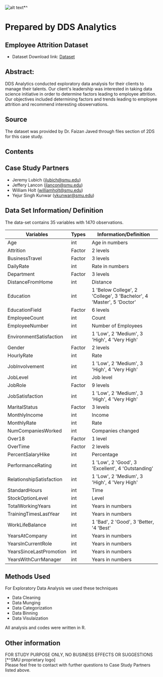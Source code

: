 ![alt text][logo]*^	

# Prepared by DDS Analytics
[logo]: http://www.smu.edu/~/media/Site/DevelopmentExternalAffairs/PublicAffairs/Logos/smu/SMULogoRrgb

## Employee Attrition Dataset

* Dataset Download link: [Dataset](https://github.com/jlubich/DDS-CASE-STUDY-2/tree/master/DATA)

## Abstract:  

DDS Analytics conducted exploratory data analysis for their clients to manage their talents. Our client's leadership was interested in taking data science initiative in order to determine factors leading to employee attrition. Our objectives included determining factors and trends leading to employee attrition and recommend interesting obswervations.

## Source

The dataset was provided by Dr. Faizan Javed through files section of 2DS for this case study. 

## Contents

## Case Study Partners
* Jeremy Lubich (jlubich@smu.edu)
* Jeffery Lancon (jlancon@smu.edu)
* William Holt (williamholt@smu.edu)
* Yejur Singh Kunwar (ykunwar@smu.edu)


## Data Set Information/ Definition

The data-set contains 35 variables with 1470 observations. 

|Variables  | Types | Information/Definition 
--- | --- | ---
Age| int| Age in numbers
Attrition | Factor| 2 levels 
BusinessTravel| Factor | 3 levels 
DailyRate | int | Rate in numbers
Department | Factor | 3 levels 
DistanceFromHome | int | Distance  
Education | int  | 1 'Below College', 2 'College', 3 'Bachelor', 4 'Master', 5 'Doctor'
EducationField |Factor | 6 levels
EmployeeCount | int | Count
EmployeeNumber |int | Number of Employees
EnvironmentSatisfaction | int | 1 'Low', 2 'Medium', 3 'High', 4 'Very High'
Gender | Factor | 2 levels 
HourlyRate | int | Rate 
JobInvolvement | int  |  1 'Low', 2 'Medium', 3 'High', 4 'Very High'
JobLevel | int  | Job level
JobRole   | Factor | 9 levels
JobSatisfaction | int |  1 'Low', 2 'Medium', 3 'High', 4 'Very High'
MaritalStatus | Factor |3 levels
MonthlyIncome | int | Income
MonthlyRate | int | Rate 
NumCompaniesWorked  | int | Companies changed 
Over18 | Factor | 1 level
OverTime   | Factor | 2 levels 
PercentSalaryHike  | int  | Percentage
PerformanceRating  | int  | 1 'Low', 2 'Good', 3 'Excellent', 4 'Outstanding'
RelationshipSatisfaction | int |  1 'Low', 2 'Medium', 3 'High', 4 'Very High'
StandardHours | int | Time
StockOptionLevel  | int | Level
TotalWorkingYears   | int | Years in numbers
TrainingTimesLastYear | int |  Years in numbers
WorkLifeBalance | int | 1 'Bad', 2 'Good', 3 'Better, '4 'Best'
YearsAtCompany   | int |  Years in numbers
YearsInCurrentRole   | int  | Years in numbers
YearsSinceLastPromotion | int | Years in numbers
YearsWithCurrManager  | int | Years in numbers


## Methods Used 

For Exploratory Data Analysis we used these techniques

* Data Cleaning 
* Data Munging
* Data Categorization
* Data Binning
* Data Visulaization


All analysis and codes were written in R. 



## Other information
FOR STUDY PURPOSE ONLY, NO BUSINESS EFFECTS OR SUGGESTIONS\
[*^SMU proprietary logo]\
Please feel free to contact with further questions to Case Study Partners listed above.


